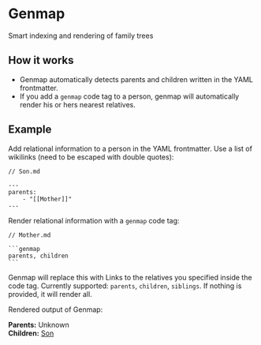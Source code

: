 # Genmap

Smart indexing and rendering of family trees

## How it works

-   Genmap automatically detects parents and children written in the YAML frontmatter.
-   If you add a `genmap` code tag to a person, genmap will automatically render
    his or hers nearest relatives.

## Example

Add relational information to a person in the YAML frontmatter. Use a list of wikilinks (need to be escaped with double quotes):

```
// Son.md

---
parents:
    - "[[Mother]]"
---
```

Render relational information with a `genmap` code tag:

````
// Mother.md

```genmap
parents, children
```
````

Genmap will replace this with Links to the relatives you specified inside the code tag. Currently supported: `parents`, `children`, `siblings`. If nothing is provided, it will render all.

Rendered output of Genmap:

**Parents:** Unknown  
**Children:** [Son](#)
